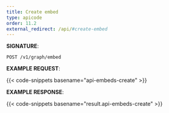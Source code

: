```yaml
---
title: Create embed
type: apicode
order: 11.2
external_redirect: /api/#create-embed
---
```


**SIGNATURE**:

`POST /v1/graph/embed`

**EXAMPLE REQUEST**:

{{< code-snippets basename="api-embeds-create" >}}

**EXAMPLE RESPONSE**:

{{< code-snippets basename="result.api-embeds-create" >}}
